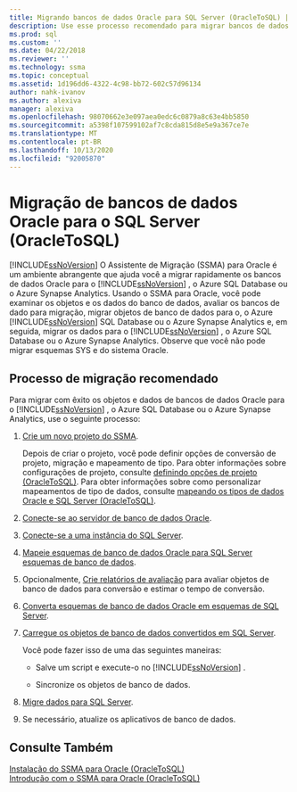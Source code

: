 ```yaml
---
title: Migrando bancos de dados Oracle para SQL Server (OracleToSQL) | Microsoft Docs
description: Use esse processo recomendado para migrar bancos de dados Oracle para SQL Server ou para o Azure SQL Database usando o Assistente de Migração do SQL Server (SSMA).
ms.prod: sql
ms.custom: ''
ms.date: 04/22/2018
ms.reviewer: ''
ms.technology: ssma
ms.topic: conceptual
ms.assetid: 1d196dd6-4322-4c98-bb72-602c57d96134
author: nahk-ivanov
ms.author: alexiva
manager: alexiva
ms.openlocfilehash: 98070662e3e097aea0edc6c0879a8c63e4bb5850
ms.sourcegitcommit: a5398f107599102af7c8cda815d8e5e9a367ce7e
ms.translationtype: MT
ms.contentlocale: pt-BR
ms.lasthandoff: 10/13/2020
ms.locfileid: "92005870"
---
```

# <a name="migrating-oracle-databases-to-sql-server-oracletosql"></a>Migração de bancos de dados Oracle para o SQL Server (OracleToSQL)
[!INCLUDE[ssNoVersion](../../includes/ssnoversion-md.md)] O Assistente de Migração (SSMA) para Oracle é um ambiente abrangente que ajuda você a migrar rapidamente os bancos de dados Oracle para o [!INCLUDE[ssNoVersion](../../includes/ssnoversion-md.md)] , o Azure SQL Database ou o Azure Synapse Analytics. Usando o SSMA para Oracle, você pode examinar os objetos e os dados do banco de dados, avaliar os bancos de dado para migração, migrar objetos de banco de dados para o, o Azure [!INCLUDE[ssNoVersion](../../includes/ssnoversion-md.md)] SQL Database ou o Azure Synapse Analytics e, em seguida, migrar os dados para o [!INCLUDE[ssNoVersion](../../includes/ssnoversion-md.md)] , o Azure SQL Database ou o Azure Synapse Analytics. Observe que você não pode migrar esquemas SYS e do sistema Oracle.
  
## <a name="recommended-migration-process"></a>Processo de migração recomendado  
Para migrar com êxito os objetos e dados de bancos de dados Oracle para o [!INCLUDE[ssNoVersion](../../includes/ssnoversion-md.md)] , o Azure SQL Database ou o Azure Synapse Analytics, use o seguinte processo:
  
1.  [Crie um novo projeto do SSMA](working-with-ssma-projects-oracletosql.md).  
  
    Depois de criar o projeto, você pode definir opções de conversão de projeto, migração e mapeamento de tipo. Para obter informações sobre configurações de projeto, consulte [definindo opções de projeto &#40;OracleToSQL&#41;](../../ssma/oracle/setting-project-options-oracletosql.md). Para obter informações sobre como personalizar mapeamentos de tipo de dados, consulte [mapeando os tipos de dados Oracle e SQL Server &#40;OracleToSQL&#41;](../../ssma/oracle/mapping-oracle-and-sql-server-data-types-oracletosql.md).  
  
2.  [Conecte-se ao servidor de banco de dados Oracle](connecting-to-oracle-database-oracletosql.md).  
  
3.  [Conecte-se a uma instância do SQL Server](connecting-to-sql-server-oracletosql.md).  
  
4.  [Mapeie esquemas de banco de dados Oracle para SQL Server esquemas de banco de dados](mapping-oracle-schemas-to-sql-server-schemas-oracletosql.md).  
  
5.  Opcionalmente, [Crie relatórios de avaliação](assessing-oracle-schemas-for-conversion-oracletosql.md) para avaliar objetos de banco de dados para conversão e estimar o tempo de conversão.  
  
6.  [Converta esquemas de banco de dados Oracle em esquemas de SQL Server](converting-oracle-schemas-oracletosql.md).  
  
7.  [Carregue os objetos de banco de dados convertidos em SQL Server](loading-converted-database-objects-into-sql-server-oracletosql.md).  
  
    Você pode fazer isso de uma das seguintes maneiras:  
  
    -   Salve um script e execute-o no [!INCLUDE[ssNoVersion](../../includes/ssnoversion-md.md)] .  
  
    -   Sincronize os objetos de banco de dados.  
  
8.  [Migre dados para SQL Server](migrating-oracle-data-into-sql-server-oracletosql.md).  
  
9. Se necessário, atualize os aplicativos de banco de dados.  
  
## <a name="see-also"></a>Consulte Também  
[Instalação do SSMA para Oracle &#40;OracleToSQL&#41;](../../ssma/oracle/installing-ssma-for-oracle-oracletosql.md)  
[Introdução com o SSMA para Oracle &#40;OracleToSQL&#41;](../../ssma/oracle/getting-started-with-ssma-for-oracle-oracletosql.md)  
  
